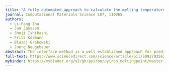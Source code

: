 ```yaml
---
title: "A fully automated approach to calculate the melting temperature of elemental crystals"
journal: Computational Materials Science 187, 110065
authors:
  - Li-Fang Zhu
  - Jan Janssen
  - Shoji Ishibashi
  - Fritz Körmann
  - Blazej Grabowski
  - Joerg Neugebauer
abstract: The interface method is a well established approach for predicting melting points of materials using interatomic potentials. However, applying the interface method is tedious and involves significant human intervention. The whole procedure involves several successive tasks, estimate a rough melting point, set up the interface structure, run molecular dynamic calculations and analyze the data. Loop calculations are necessary if the predicted melting point is different from the estimated one by more than a certain convergence criterion, or if full melting/solidification occurs. In this case monitoring the solid–liquid phase transition in the interface structure becomes critical. As different initial random seeds for the molecular dynamic simulations within the interface method induce slightly different melting points, a few ten or hundred interface method calculations with different random seeds are necessary for performing a statistical analysis on these melting points. Considering all these technical details, the work load for manually executing and combining the various involved scripts and programs quickly becomes prohibitive. To simplify and automatize the whole procedure, we have implemented the interface method into pyiron. Our fully automatized procedure allows to efficiently and precisely predict melting points of stable unaries represented by arbitrary potentials with only two user-specified parameters (interatomic potential file and element). For metastable or dynamically unstable unary phases, the crystal structure needs to be provided as an additional parameter. We have applied our automatized approach on fcc Al, Ni, dynamically unstable bcc Ti and hcp Mg and employed a large set of available interatomic potentials. Melting points for classical interatomic potentials of these metals have been obtained with a numerical precision well below 1 K.
full-text: https://www.sciencedirect.com/science/article/pii/S0927025620305565
mybinder: https://mybinder.org/v2/gh/pyiron/pyiron_meltingpoint/master
---
```

